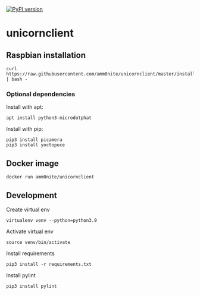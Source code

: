 [![PyPI version](https://badge.fury.io/py/unicornclient.svg)](https://badge.fury.io/py/unicornclient)

# unicornclient

## Raspbian installation
```
curl https://raw.githubusercontent.com/amm0nite/unicornclient/master/install/main.sh | bash -
```
### Optional dependencies

Install with apt:
```
apt install python3-microdotphat
```
Install with pip:
```
pip3 install picamera
pip3 install yoctopuce
```
## Docker image
```
docker run amm0nite/unicornclient
```
## Development
Create virtual env
```
virtualenv venv --python=python3.9
```
Activate virtual env
```
source venv/bin/activate
```
Install requirements
```
pip3 install -r requirements.txt
```
Install pylint
```
pip3 install pylint
```
